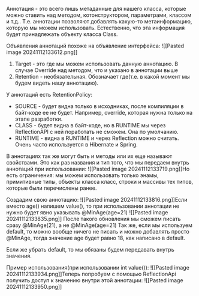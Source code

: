 Аннотация - это всего лишь метаданные для нашего класса, которые можно ставить над методом, котонструктором, параметрами, классом и т.д.. Т.е. аннотации позволяют добавлять какую-то метаинформацию, которую мы можем использовать. Естественно, что эта информация будет принадлежать объекту класса Class.

Объявления аннотаций похоже на объявление интерфейса:
![[Pasted image 20241112133612.png]]
1. Target - это где мы можем использовать данную аннотацию. В случае Override над методом, что и указано в аннотации выше
2. Retention - необязательная. Обозначает где(т.е. в какой момент мы будем видеть нашу аннотацию).

У аннотаций есть RetentionPolicy:
- SOURCE - будет видна только в исходниках, после компиляции в байт-коде ее не будет. Например, override, которая нужна только на этапе разработки.
- CLASS - будет видна в байт-коде, но в RUNTIME мы через ReflectionAPI с ней поработать не сможем. Она по умолчанию.
- RUNTIME - видна в RUNTIME и через Reflection можно считать. Очень часто используется в Hibernate и Spring.

В аннотациях так же могут быть и методы или их еще называют свойствами. Это как раз названия и тип того, что мы передаем внутрь аннотаций при использовании:
![[Pasted image 20241112133719.png]]Но есть ограничения: мы можем использовать только энамы, примитивные типы, объекты класса класс, строки и массивы тех типов, которые были перечислены ранее.


Создадим свою аннотацию:
![[Pasted image 20241112133816.png]]Если вместо age() напишем value(), то при использовании аннотации не нужно будет явно указывать @MinAge(age=21)
![[Pasted image 20241112133835.png]]
После такого обновления мы сможем писать сразу @MinAge(21), а не @MinAge(age=21)
Так же, если мы используем default, то можно вообще ничего не писать и можно добавлять просто @MinAge, тогда значение age будет равно 18, как написано в default.

Если же убрать default, то мы обязаны будем передавать внутрь значения.

Пример использования(при использовании int value()):
![[Pasted image 20241112133934.png]]Теперь попробуем с помощью ReflectionApi получить доступ к значению внутри этой аннотации:
![[Pasted image 20241112133950.png]]